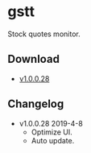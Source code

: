 # gstt
Stock quotes monitor.
## Download
* [v1.0.0.28](https://github.com/wideyu/gstt/releases/download/v1.0.0.28/gsttSetup_1.0.0.28.exe)
## Changelog
* v1.0.0.28 2019-4-8
  * Optimize UI.
  * Auto update.
